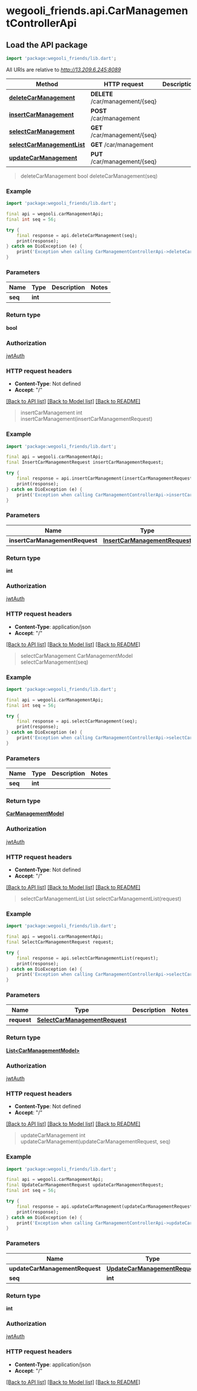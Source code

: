 # wegooli_friends.api.CarManagementControllerApi

## Load the API package

```dart
import 'package:wegooli_friends/lib.dart';
```

All URIs are relative to *http://13.209.6.245:8089*

| Method                                                                               | HTTP request                     | Description |
| ------------------------------------------------------------------------------------ | -------------------------------- | ----------- |
| [**deleteCarManagement**](CarManagementControllerApi.md#deletecarmanagement)         | **DELETE** /car/management/{seq} |
| [**insertCarManagement**](CarManagementControllerApi.md#insertcarmanagement)         | **POST** /car/management         |
| [**selectCarManagement**](CarManagementControllerApi.md#selectcarmanagement)         | **GET** /car/management/{seq}    |
| [**selectCarManagementList**](CarManagementControllerApi.md#selectcarmanagementlist) | **GET** /car/management          |
| [**updateCarManagement**](CarManagementControllerApi.md#updatecarmanagement)         | **PUT** /car/management/{seq}    |

> deleteCarManagement
> bool deleteCarManagement(seq)

### Example

```dart
import 'package:wegooli_friends/lib.dart';

final api = wegooli.carManagementApi;
final int seq = 56;

try {
    final response = api.deleteCarManagement(seq);
    print(response);
} catch on DioException (e) {
    print('Exception when calling CarManagementControllerApi->deleteCarManagement: $e\n');
}
```

### Parameters

| Name    | Type    | Description | Notes |
| ------- | ------- | ----------- | ----- |
| **seq** | **int** |             |

### Return type

**bool**

### Authorization

[jwtAuth](../README.md#jwtAuth)

### HTTP request headers

- **Content-Type**: Not defined
- **Accept**: "/"

[[Back to API list]](../README.md#documentation-for-api-endpoints)
[[Back to Model list]](../README.md#documentation-for-models)
[[Back to README]](../README.md)

> insertCarManagement
> int insertCarManagement(insertCarManagementRequest)

### Example

```dart
import 'package:wegooli_friends/lib.dart';

final api = wegooli.carManagementApi;
final InsertCarManagementRequest insertCarManagementRequest;

try {
    final response = api.insertCarManagement(insertCarManagementRequest);
    print(response);
} catch on DioException (e) {
    print('Exception when calling CarManagementControllerApi->insertCarManagement: $e\n');
}
```

### Parameters

| Name                           | Type                                                            | Description | Notes |
| ------------------------------ | --------------------------------------------------------------- | ----------- | ----- |
| **insertCarManagementRequest** | [**InsertCarManagementRequest**](InsertCarManagementRequest.md) |             |

### Return type

**int**

### Authorization

[jwtAuth](../README.md#jwtAuth)

### HTTP request headers

- **Content-Type**: application/json
- **Accept**: "/"

[[Back to API list]](../README.md#documentation-for-api-endpoints)
[[Back to Model list]](../README.md#documentation-for-models)
[[Back to README]](../README.md)

> selectCarManagement
> CarManagementModel selectCarManagement(seq)

### Example

```dart
import 'package:wegooli_friends/lib.dart';

final api = wegooli.carManagementApi;
final int seq = 56;

try {
    final response = api.selectCarManagement(seq);
    print(response);
} catch on DioException (e) {
    print('Exception when calling CarManagementControllerApi->selectCarManagement: $e\n');
}
```

### Parameters

| Name    | Type    | Description | Notes |
| ------- | ------- | ----------- | ----- |
| **seq** | **int** |             |

### Return type

[**CarManagementModel**](CarManagementModel.md)

### Authorization

[jwtAuth](../README.md#jwtAuth)

### HTTP request headers

- **Content-Type**: Not defined
- **Accept**: "/"

[[Back to API list]](../README.md#documentation-for-api-endpoints)
[[Back to Model list]](../README.md#documentation-for-models)
[[Back to README]](../README.md)

> selectCarManagementList
> List<CarManagementModel> selectCarManagementList(request)

### Example

```dart
import 'package:wegooli_friends/lib.dart';

final api = wegooli.carManagementApi;
final SelectCarManagementRequest request;

try {
    final response = api.selectCarManagementList(request);
    print(response);
} catch on DioException (e) {
    print('Exception when calling CarManagementControllerApi->selectCarManagementList: $e\n');
}
```

### Parameters

| Name        | Type                                  | Description | Notes |
| ----------- | ------------------------------------- | ----------- | ----- |
| **request** | [**SelectCarManagementRequest**](.md) |             |

### Return type

[**List&lt;CarManagementModel&gt;**](CarManagementModel.md)

### Authorization

[jwtAuth](../README.md#jwtAuth)

### HTTP request headers

- **Content-Type**: Not defined
- **Accept**: "/"

[[Back to API list]](../README.md#documentation-for-api-endpoints)
[[Back to Model list]](../README.md#documentation-for-models)
[[Back to README]](../README.md)

> updateCarManagement
> int updateCarManagement(updateCarManagementRequest, seq)

### Example

```dart
import 'package:wegooli_friends/lib.dart';

final api = wegooli.carManagementApi;
final UpdateCarManagementRequest updateCarManagementRequest;
final int seq = 56;

try {
    final response = api.updateCarManagement(updateCarManagementRequest, seq);
    print(response);
} catch on DioException (e) {
    print('Exception when calling CarManagementControllerApi->updateCarManagement: $e\n');
}
```

### Parameters

| Name                           | Type                                                            | Description | Notes |
| ------------------------------ | --------------------------------------------------------------- | ----------- | ----- |
| **updateCarManagementRequest** | [**UpdateCarManagementRequest**](UpdateCarManagementRequest.md) |             |
| **seq**                        | **int**                                                         |             |

### Return type

**int**

### Authorization

[jwtAuth](../README.md#jwtAuth)

### HTTP request headers

- **Content-Type**: application/json
- **Accept**: "/"

[[Back to API list]](../README.md#documentation-for-api-endpoints)
[[Back to Model list]](../README.md#documentation-for-models)
[[Back to README]](../README.md)
